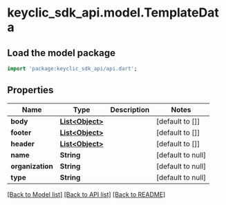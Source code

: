 # keyclic_sdk_api.model.TemplateData

## Load the model package
```dart
import 'package:keyclic_sdk_api/api.dart';
```

## Properties
Name | Type | Description | Notes
------------ | ------------- | ------------- | -------------
**body** | [**List&lt;Object&gt;**](Object.md) |  | [default to []]
**footer** | [**List&lt;Object&gt;**](Object.md) |  | [default to []]
**header** | [**List&lt;Object&gt;**](Object.md) |  | [default to []]
**name** | **String** |  | [default to null]
**organization** | **String** |  | [default to null]
**type** | **String** |  | [default to null]

[[Back to Model list]](../README.md#documentation-for-models) [[Back to API list]](../README.md#documentation-for-api-endpoints) [[Back to README]](../README.md)


